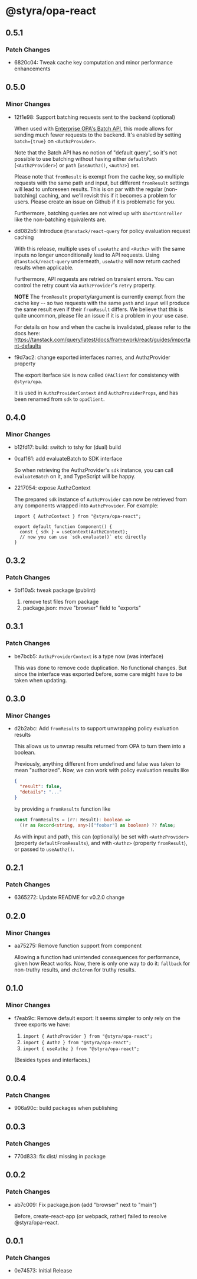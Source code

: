 # @styra/opa-react

## 0.5.1

### Patch Changes

- 6820c04: Tweak cache key computation and minor performance enhancements

## 0.5.0

### Minor Changes

- 12f1e98: Support batching requests sent to the backend (optional)

  When used with [Enterprise OPA's Batch API](https://docs.styra.com/enterprise-opa/reference/api-reference/batch-api), this mode allows for sending much
  fewer requests to the backend. It's enabled by setting `batch={true}` on `<AuthzProvider>`.

  Note that the Batch API has no notion of "default query", so it's not possible
  to use batching without having either `defaultPath` (`<AuthzProvider>`) or
  `path` (`useAuthz()`, `<Authz>`) set.

  Please note that `fromResult` is exempt from the cache key, so multiple requests
  with the same path and input, but different `fromResult` settings will lead to
  unforeseen results.
  This is on par with the regular (non-batching) caching, and we'll revisit this
  if it becomes a problem for users. Please create an issue on Github if it is
  problematic for you.

  Furthermore, batching queries are not wired up with `AbortController` like the
  non-batching equivalents are.

- dd082b5: Introduce `@tanstack/react-query` for policy evaluation request caching

  With this release, multiple uses of `useAuthz` and `<Authz>` with the same inputs no longer unconditionally lead to API requests.
  Using `@tanstack/react-query` underneath, `useAuthz` will now return cached results when applicable.

  Furthermore, API requests are retried on transient errors.
  You can control the retry count via `AuthzProvider`'s `retry` property.

  **NOTE** The `fromResult` property/argument is currently exempt from the cache key -- so two requests with the same `path` and `input` will produce the same result even if their `fromResult` differs.
  We believe that this is quite uncommon, please file an issue if it is a problem in your use case.

  For details on how and when the cache is invalidated, please refer to the docs here: https://tanstack.com/query/latest/docs/framework/react/guides/important-defaults

- f9d7ac2: change exported interfaces names, and AuthzProvider property

  The export iterface `SDK` is now called `OPAClient` for consistency with `@styra/opa`.

  It is used in `AuthzProviderContext` and `AuthzProviderProps`, and has been renamed from `sdk` to `opaClient`.

## 0.4.0

### Minor Changes

- b12fd17: build: switch to tshy for (dual) build
- 0caf161: add evaluateBatch to SDK interface

  So when retrieving the AuthzProvider's `sdk` instance, you can call `evaluateBatch` on it, and TypeScript will be happy.

- 2217054: expose AuthzContext

  The prepared `sdk` instance of `AuthzProvider` can now be retrieved
  from any components wrapped into `AuthzProvider`. For example:

  ```tsx
  import { AuthzContext } from "@styra/opa-react";

  export default function Component() {
    const { sdk } = useContext(AuthzContext);
    // now you can use `sdk.evaluate()` etc directly
  }
  ```

## 0.3.2

### Patch Changes

- 5bf10a5: tweak package (publint)

  1. remove test files from package
  2. package.json: move "browser" field to "exports"

## 0.3.1

### Patch Changes

- be7bcb5: `AuthzProviderContext` is a type now (was interface)

  This was done to remove code duplication. No functional changes. But since the
  interface was exported before, some care might have to be taken when updating.

## 0.3.0

### Minor Changes

- d2b2abc: Add `fromResults` to support unwrapping policy evaluation results

  This allows us to unwrap results returned from OPA to turn them into a boolean.

  Previously, anything different from undefined and false was taken to mean "authorized". Now, we can work with policy evaluation results like

  ```json
  {
    "result": false,
    "details": "..."
  }
  ```

  by providing a `fromResults` function like

  ```ts
  const fromResults = (r?: Result): boolean =>
    ((r as Record<string, any>)["foobar"] as boolean) ?? false;
  ```

  As with input and path, this can (optionally) be set with `<AuthzProvider>` (property `defaultFromResults`), and with `<Authz>` (property `fromResult`), or passed to `useAuthz()`.

## 0.2.1

### Patch Changes

- 6365272: Update README for v0.2.0 change

## 0.2.0

### Minor Changes

- aa75275: Remove function support from <Authz> component

  Allowing a function had unintended consequences for performance, given how
  React works. Now, there is only one way to do it: `fallback` for non-truthy
  results, and `children` for truthy results.

## 0.1.0

### Minor Changes

- f7eab9c: Remove default export: It seems simpler to only rely on the three exports we have:

  1. `import { AuthzProvider } from "@styra/opa-react";`
  2. `import { Authz } from "@styra/opa-react";`
  3. `import { useAuthz } from "@styra/opa-react";`

  (Besides types and interfaces.)

## 0.0.4

### Patch Changes

- 906a90c: build packages when publishing

## 0.0.3

### Patch Changes

- 770d833: fix dist/ missing in package

## 0.0.2

### Patch Changes

- ab7c009: Fix package.json (add "browser" next to "main")

  Before, create-react-app (or webpack, rather) failed to resolve @styra/opa-react.

## 0.0.1

### Patch Changes

- 0e74573: Initial Release
